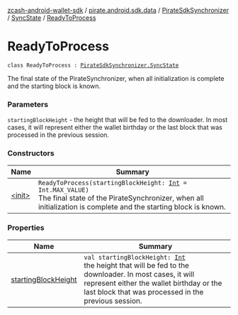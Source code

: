 [zcash-android-wallet-sdk](../../../../index.md) / [pirate.android.sdk.data](../../../index.md) / [PirateSdkSynchronizer](../../index.md) / [SyncState](../index.md) / [ReadyToProcess](./index.md)

# ReadyToProcess

`class ReadyToProcess : `[`PirateSdkSynchronizer.SyncState`](../index.md)

The final state of the PirateSynchronizer, when all initialization is complete and the starting block is known.

### Parameters

`startingBlockHeight` - the height that will be fed to the downloader. In most cases, it will represent
either the wallet birthday or the last block that was processed in the previous session.

### Constructors

| Name | Summary |
|---|---|
| [&lt;init&gt;](-init-.md) | `ReadyToProcess(startingBlockHeight: `[`Int`](https://kotlinlang.org/api/latest/jvm/stdlib/kotlin/-int/index.html)` = Int.MAX_VALUE)`<br>The final state of the PirateSynchronizer, when all initialization is complete and the starting block is known. |

### Properties

| Name | Summary |
|---|---|
| [startingBlockHeight](starting-block-height.md) | `val startingBlockHeight: `[`Int`](https://kotlinlang.org/api/latest/jvm/stdlib/kotlin/-int/index.html)<br>the height that will be fed to the downloader. In most cases, it will represent either the wallet birthday or the last block that was processed in the previous session. |
